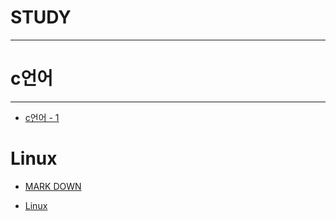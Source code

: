 # STUDY

---
# c언어
---
- [c언어 - 1](https://blog.naver.com/kimmin2_/222095431707)

  

# Linux
  - [MARK DOWN](https://github.com/kim-mini/STUDY/blob/main/markdown.md)


  - [Linux](https://blog.naver.com/kimmin2_/222115151717)
